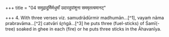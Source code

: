 +++
title = "04 समुद्रादूर्मिर्मधुमाँ उदारदुपांशुना सममृतत्वमानट्"

+++
4. With three verses viz. samudrādūrmir madhumān...[^1], vayaṁ nāma prabravāma...[^2] catvāri śr̥ṅgā...[^3] he puts three (fuel-sticks) of Śamī(-tree) soaked in ghee in each (fire) or he puts three sticks in the Āhavanīya.  

[^1-3]: Cp. MS I.6.2. 
